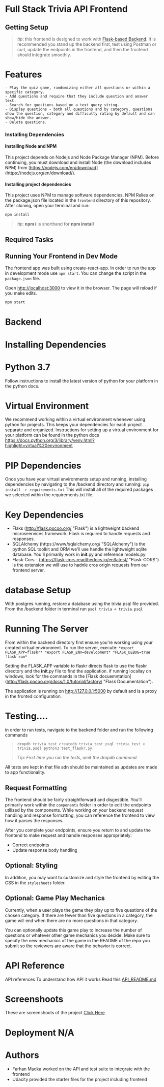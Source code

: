 # Full Stack Trivia API  Frontend

## Getting Setup

> _tip_: this frontend is designed to work with [Flask-based Backend](../backend).
> It is recommended you stand up the backend first, test using Postman or curl, update the endpoints in the frontend, and then the frontend should integrate smoothly.

# Features
    - Play the quiz game, randomizing either all questions or within a specific category.
    - Add questions and require that they include question and answer text.
    - Search for questions based on a text query string.
    - Display questions - both all questions and by category. questions show the question, category and difficulty rating by default and can show/hide the answer.
    - Delete questions.
    

### Installing Dependencies

#### Installing Node and NPM

This project depends on Nodejs and Node Package Manager (NPM). Before continuing, you must download and install Node (the download includes NPM) from [https://nodejs.com/en/download](https://nodejs.org/en/download/).

#### Installing project dependencies

This project uses NPM to manage software dependencies. NPM Relies on the package.json file located in the `frontend` directory of this repository. After cloning, open your terminal and run:

```bash
npm install
```

>_tip_: **npm i** is shorthand for **npm install**

## Required Tasks

## Running Your Frontend in Dev Mode

The frontend app was built using create-react-app. In order to run the app in development mode use ```npm start```. You can change the script in the ```package.json``` file. 

Open [http://localhost:3000](http://localhost:3000) to view it in the browser. The page will reload if you make edits.<br>

```bash
npm start
```

# Backend
# Installing Dependencies
# Python 3.7
Follow instructions to install the latest version of python for your platform in the python docs.

# Virtual Environment
We recommend working within a virtual environment whenever using python for projects. This keeps your dependencies for each project separate and organized. Instructions for setting up a virtual environment for your platform can be found in the python docs https://docs.python.org/3/library/venv.html?highlight=virtual%20environment

# PIP Dependencies
Once you have your virtual environments setup and running, installing dependencies by navigating to the /backend directory and running:
    `pip install -r requirements.txt`
This will install all of the required packages we selected within the requirements.txt file.

# Key Dependencies
* Flaks (http://flask.pocoo.org/ "Flask") is a lightweight backend microseervices framework. Flask is required to handle requests and responses.
* SQLAlchemy (https://www/sqlalchemy.org/ "SQLAlchemy") is the python SQL toolkit and ORM we'll use handle the lightweight sqlite database. You'll primarily work in __init__.py and reference models.py
* Flask-Cors - (https://flask-cors.readthedocs.io/en/latest/ "Flask-CORS") is the extension we will use to hadnle cros origin requests from our frontend server.

# database Setup
With postgres running, restore a database using the trivia.psql file provided.
From the /backend folder in terminal run
`psql trivia < trivia.psql`

# Running The Server
From within the backend directory first ensure you're working using your created virtual environment.
To run the server, execute:
` *export FLASK_APP=flaskr*
*export FLASK_ENV=development*
*FLASK_DEBUG=true flask run* `

Setting the FLASK_APP variable to flaskr directs flask to use the flaskr directory and the __init__.py file to find the application.
if running locallay on windows, look for the commands in the [Flask docuemntation] (http://flask.pocoo.org/docs/1.0/tutorial/factory/ "Flask Documentation").

The application is running on http://127.0.0.1:5000 by default and is a proxy in the fronted configuration.

# Testing....
in order to run tests, navigate to the backend folder and run the following commands

>` dropdb trivia_test
  createdb trivia_test
  psql trivia_test < trivia.psql
  python3 test_flaskr.py `
  
  > Tip: *First time you run the tests, omit the dropdb command.*

  All tests are kept in that file adn should be maintained as updates are made to app functionality.



## Request Formatting

The frontend should be fairly straightforward and disgestible. You'll primarily work within the ```components``` folder in order to edit the endpoints utilized by the components. While working on your backend request handling and response formatting, you can reference the frontend to view how it parses the responses. 

After you complete your endpoints, ensure you return to and update the frontend to make request and handle responses appropriately: 
- Correct endpoints
- Update response body handling 

## Optional: Styling

In addition, you may want to customize and style the frontend by editing the CSS in the ```stylesheets``` folder. 

## Optional: Game Play Mechanics

Currently, when a user plays the game they play up to five questions of the chosen category. If there are fewer than five questions in a category, the game will end when there are no more questions in that category. 

You can optionally update this game play to increase the number of questions or whatever other game mechanics you decide. Make sure to specify the new mechanics of the game in the README of the repo you submit so the reviewers are aware that the behavior is correct. 


  # API Reference
  
  API references To understand how API it works Read this [API_README.md](../API_README.md)

# Screenshoots
These are screenshoots of the project [Click Here](../screenshoots/README.md)

# Deployment N/A

# Authors
* Farhan Madka worked on the API and test suite to integrate with the frontend
* Udacity provided the starter files for the project including frontend
  
